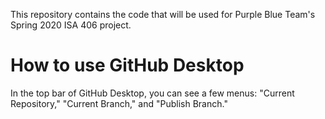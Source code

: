 This repository contains the code that will be used for Purple Blue Team's Spring 2020 ISA 406 project.

# How to use GitHub Desktop
In the top bar of GitHub Desktop, you can see a few menus: "Current Repository," "Current Branch," and "Publish Branch."
